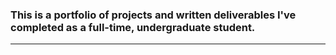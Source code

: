 ### This is a portfolio of projects and written deliverables I've completed as a full-time, undergraduate student.<hr>
